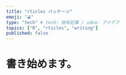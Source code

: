 ```yaml
---
title: "rticles パッケージ"
emoji: "⛳"
type: "tech" # tech: 技術記事 / idea: アイデア
topics: ["R", "rticles", "writing"]
published: false
---
```


# 書き始めます。